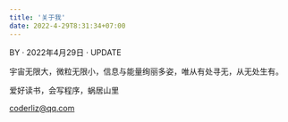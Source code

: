 ```yaml
---
title: '关于我'
date: 2022-4-29T8:31:34+07:00
---
```

BY · 2022年4月29日 · UPDATE

宇宙无限大，微粒无限小，信息与能量绚丽多姿，唯从有处寻无，从无处生有。

爱好读书，会写程序，蜗居山里

coderliz@qq.com
